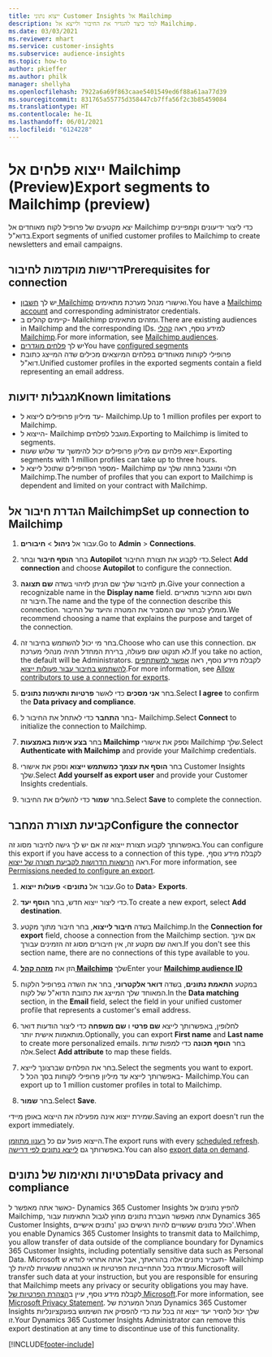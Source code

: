 ```yaml
---
title: ייצוא נתוני Customer Insights אל Mailchimp
description: למד כיצד להגדיר את החיבור ולייצא אל Mailchimp.
ms.date: 03/03/2021
ms.reviewer: mhart
ms.service: customer-insights
ms.subservice: audience-insights
ms.topic: how-to
author: pkieffer
ms.author: philk
manager: shellyha
ms.openlocfilehash: 7922a6a69f863caae5401549ed6f88a61aa77d39
ms.sourcegitcommit: 831765a55775d358447cb7ffa56f2c3b85459084
ms.translationtype: HT
ms.contentlocale: he-IL
ms.lasthandoff: 06/01/2021
ms.locfileid: "6124228"
---
```

# <a name="export-segments-to-mailchimp-preview"></a><span data-ttu-id="e66db-103">ייצוא פלחים אל Mailchimp‏ (Preview)</span><span class="sxs-lookup"><span data-stu-id="e66db-103">Export segments to Mailchimp (preview)</span></span>

<span data-ttu-id="e66db-104">יצא מקטעים של פרופיל לקוח מאוחדים אל Mailchimp כדי ליצור ידיעונים וקמפיינים בדוא"ל.</span><span class="sxs-lookup"><span data-stu-id="e66db-104">Export segments of unified customer profiles to Mailchimp to create newsletters and email campaigns.</span></span>

## <a name="prerequisites-for-connection"></a><span data-ttu-id="e66db-105">דרישות מוקדמות לחיבור</span><span class="sxs-lookup"><span data-stu-id="e66db-105">Prerequisites for connection</span></span>

-   <span data-ttu-id="e66db-106">יש לך [חשבון Mailchimp](https://mailchimp.com/) ואישורי מנהל מערכת מתאימים.</span><span class="sxs-lookup"><span data-stu-id="e66db-106">You have a [Mailchimp account](https://mailchimp.com/) and corresponding administrator credentials.</span></span>
-   <span data-ttu-id="e66db-107">קיימים קהלים ב- Mailchimp ומזהים מתאימים.</span><span class="sxs-lookup"><span data-stu-id="e66db-107">There are existing audiences in Mailchimp and the corresponding IDs.</span></span> <span data-ttu-id="e66db-108">למידע נוסף, ראה [קהלי Mailchimp](https://mailchimp.com/help/create-audience/).</span><span class="sxs-lookup"><span data-stu-id="e66db-108">For more information, see [Mailchimp audiences](https://mailchimp.com/help/create-audience/).</span></span>
-   <span data-ttu-id="e66db-109">יש לך [פלחים מוגדרים](segments.md)</span><span class="sxs-lookup"><span data-stu-id="e66db-109">You have [configured segments](segments.md)</span></span>
-   <span data-ttu-id="e66db-110">פרופילי לקוחות מאוחדים בפלחים המיוצאים מכילים שדה המייצג כתובת דוא"ל.</span><span class="sxs-lookup"><span data-stu-id="e66db-110">Unified customer profiles in the exported segments contain a field representing an email address.</span></span>

## <a name="known-limitations"></a><span data-ttu-id="e66db-111">מגבלות ידועות</span><span class="sxs-lookup"><span data-stu-id="e66db-111">Known limitations</span></span>

- <span data-ttu-id="e66db-112">עד מיליון פרופילים לייצוא ל- Mailchimp.</span><span class="sxs-lookup"><span data-stu-id="e66db-112">Up to 1 million profiles per export to Mailchimp.</span></span>
- <span data-ttu-id="e66db-113">הייצוא ל- Mailchimp מוגבל לפלחים.</span><span class="sxs-lookup"><span data-stu-id="e66db-113">Exporting to Mailchimp is limited to segments.</span></span>
- <span data-ttu-id="e66db-114">ייצוא פלחים עם מיליון פרופילים יכול להימשך עד שלוש שעות.</span><span class="sxs-lookup"><span data-stu-id="e66db-114">Exporting segments with 1 million profiles can take up to three hours.</span></span> 
- <span data-ttu-id="e66db-115">מספר הפרופילים שתוכל לייצא ל- Mailchimp תלוי ומוגבל בחוזה שלך עם Mailchimp.</span><span class="sxs-lookup"><span data-stu-id="e66db-115">The number of profiles that you can export to Mailchimp is dependent and limited on your contract with Mailchimp.</span></span>

## <a name="set-up-connection-to-mailchimp"></a><span data-ttu-id="e66db-116">הגדרת חיבור אל Mailchimp</span><span class="sxs-lookup"><span data-stu-id="e66db-116">Set up connection to Mailchimp</span></span>

1. <span data-ttu-id="e66db-117">עבור אל **ניהול** > **חיבורים**.</span><span class="sxs-lookup"><span data-stu-id="e66db-117">Go to **Admin** > **Connections**.</span></span>

1. <span data-ttu-id="e66db-118">בחר **הוסף חיבור** ובחר **Autopilot** כדי לקבוע את תצורת החיבור.</span><span class="sxs-lookup"><span data-stu-id="e66db-118">Select **Add connection** and choose **Autopilot** to configure the connection.</span></span>

1. <span data-ttu-id="e66db-119">תן לחיבור שלך שם הניתן לזיהוי בשדה **שם תצוגה**.</span><span class="sxs-lookup"><span data-stu-id="e66db-119">Give your connection a recognizable name in the **Display name** field.</span></span> <span data-ttu-id="e66db-120">השם וסוג החיבור מתארים חיבור זה.</span><span class="sxs-lookup"><span data-stu-id="e66db-120">The name and the type of the connection describe this connection.</span></span> <span data-ttu-id="e66db-121">מומלץ לבחור שם המסביר את המטרה והיעד של החיבור.</span><span class="sxs-lookup"><span data-stu-id="e66db-121">We recommend choosing a name that explains the purpose and target of the connection.</span></span>

1. <span data-ttu-id="e66db-122">בחר מי יכול להשתמש בחיבור זה.</span><span class="sxs-lookup"><span data-stu-id="e66db-122">Choose who can use this connection.</span></span> <span data-ttu-id="e66db-123">אם לא תנקוט שום פעולה, ברירת המחדל תהיה מנהלי מערכת.</span><span class="sxs-lookup"><span data-stu-id="e66db-123">If you take no action, the default will be Administrators.</span></span> <span data-ttu-id="e66db-124">לקבלת מידע נוסף, ראה [אפשר למשתתפים להשתמש בחיבור עבור פעולות ייצוא](connections.md#allow-contributors-to-use-a-connection-for-exports).</span><span class="sxs-lookup"><span data-stu-id="e66db-124">For more information, see [Allow contributors to use a connection for exports](connections.md#allow-contributors-to-use-a-connection-for-exports).</span></span>

1. <span data-ttu-id="e66db-125">בחר **אני מסכים** כדי לאשר **פרטיות ותאימות נתונים**.</span><span class="sxs-lookup"><span data-stu-id="e66db-125">Select **I agree** to confirm the **Data privacy and compliance**.</span></span>

1. <span data-ttu-id="e66db-126">בחר **התחבר** כדי לאתחל את החיבור ל- Mailchimp.</span><span class="sxs-lookup"><span data-stu-id="e66db-126">Select **Connect** to initialize the connection to Mailchimp.</span></span>

1. <span data-ttu-id="e66db-127">בחר **בצע אימות באמצעות Mailchimp** וספק את אישורי Mailchimp שלך.</span><span class="sxs-lookup"><span data-stu-id="e66db-127">Select **Authenticate with Mailchimp** and provide your Mailchimp credentials.</span></span>

1. <span data-ttu-id="e66db-128">בחר **הוסף את עצמך כמשתמש ייצוא** וספק את אישורי Customer Insights שלך.</span><span class="sxs-lookup"><span data-stu-id="e66db-128">Select **Add yourself as export user** and provide your Customer Insights credentials.</span></span>

1. <span data-ttu-id="e66db-129">בחר **שמור** כדי להשלים את החיבור.</span><span class="sxs-lookup"><span data-stu-id="e66db-129">Select **Save** to complete the connection.</span></span> 

## <a name="configure-the-connector"></a><span data-ttu-id="e66db-130">קביעת תצורת המחבר</span><span class="sxs-lookup"><span data-stu-id="e66db-130">Configure the connector</span></span>

<span data-ttu-id="e66db-131">באפשרותך לקבוע תצורת ייצוא זה אם יש לך גישה לחיבור מסוג זה.</span><span class="sxs-lookup"><span data-stu-id="e66db-131">You can configure this export if you have access to a connection of this type.</span></span> <span data-ttu-id="e66db-132">לקבלת מידע נוסף, ראה [הרשאות הדרושות לקביעת תצורה של ייצוא](export-destinations.md#set-up-a-new-export).</span><span class="sxs-lookup"><span data-stu-id="e66db-132">For more information, see [Permissions needed to configure an export](export-destinations.md#set-up-a-new-export).</span></span>

1. <span data-ttu-id="e66db-133">עבור אל **נתונים**> **פעולות ייצוא**.</span><span class="sxs-lookup"><span data-stu-id="e66db-133">Go to **Data**> **Exports**.</span></span>

1. <span data-ttu-id="e66db-134">כדי ליצור ייצוא חדש, בחר **הוסף יעד**.</span><span class="sxs-lookup"><span data-stu-id="e66db-134">To create a new export, select **Add destination**.</span></span>

1. <span data-ttu-id="e66db-135">בשדה **חיבור לייצוא**, בחר חיבור מתוך מקטע Mailchimp.</span><span class="sxs-lookup"><span data-stu-id="e66db-135">In the **Connection for export** field, choose a connection from the Mailchimp section.</span></span> <span data-ttu-id="e66db-136">אם אינך רואה שם מקטע זה, אין חיבורים מסוג זה הזמינים עבורך.</span><span class="sxs-lookup"><span data-stu-id="e66db-136">If you don't see this section name, there are no connections of this type available to you.</span></span>

1. <span data-ttu-id="e66db-137">הזן את **[מזהה קהל Mailchimp](https://mailchimp.com/help/find-audience-id/)** שלך</span><span class="sxs-lookup"><span data-stu-id="e66db-137">Enter your **[Mailchimp audience ID](https://mailchimp.com/help/find-audience-id/)**</span></span>

3. <span data-ttu-id="e66db-138">במקטע **התאמת נתונים**, בשדה **דואר אלקטרוני**, בחר את השדה בפרופיל הלקוח המאוחד שלך המייצג את כתובת הדוא"ל של לקוח.</span><span class="sxs-lookup"><span data-stu-id="e66db-138">In the **Data matching** section, in the **Email** field, select the field in your unified customer profile that represents a customer's email address.</span></span> 

1. <span data-ttu-id="e66db-139">לחלופין, באפשרותך לייצא **שם פרטי** ו **שם משפחה** כדי ליצור הודעות דואר מותאמות אישית יותר.</span><span class="sxs-lookup"><span data-stu-id="e66db-139">Optionally, you can export **First name** and **Last name** to create more personalized emails.</span></span> <span data-ttu-id="e66db-140">בחר **הוסף תכונה** כדי למפות שדות אלה.</span><span class="sxs-lookup"><span data-stu-id="e66db-140">Select **Add attribute** to map these fields.</span></span>

1. <span data-ttu-id="e66db-141">בחר את הפלחים שברצונך לייצא.</span><span class="sxs-lookup"><span data-stu-id="e66db-141">Select the segments you want to export.</span></span> <span data-ttu-id="e66db-142">באפשרותך לייצא עד מיליון פרופילי לקוחות בסך הכל ל- Mailchimp.</span><span class="sxs-lookup"><span data-stu-id="e66db-142">You can export up to 1 million customer profiles in total to Mailchimp.</span></span>

1. <span data-ttu-id="e66db-143">בחר **שמור**.</span><span class="sxs-lookup"><span data-stu-id="e66db-143">Select **Save**.</span></span>

<span data-ttu-id="e66db-144">שמירת ייצוא אינה מפעילה את הייצוא באופן מיידי.</span><span class="sxs-lookup"><span data-stu-id="e66db-144">Saving an export doesn't run the export immediately.</span></span>

<span data-ttu-id="e66db-145">הייצוא פועל עם כל [רענון מתוזמן](system.md#schedule-tab).</span><span class="sxs-lookup"><span data-stu-id="e66db-145">The export runs with every [scheduled refresh](system.md#schedule-tab).</span></span> <span data-ttu-id="e66db-146">באפשרותך גם [לייצא נתונים לפי דרישה](export-destinations.md#run-exports-on-demand).</span><span class="sxs-lookup"><span data-stu-id="e66db-146">You can also [export data on demand](export-destinations.md#run-exports-on-demand).</span></span> 

## <a name="data-privacy-and-compliance"></a><span data-ttu-id="e66db-147">פרטיות ותאימות של נתונים</span><span class="sxs-lookup"><span data-stu-id="e66db-147">Data privacy and compliance</span></span>

<span data-ttu-id="e66db-148">כאשר אתה מאפשר ל- Dynamics 365 Customer Insights להפיץ נתונים אל Mailchimp, אתה מאפשר העברת נתונים מחוץ לגבול התאימות עבור Dynamics 365 Customer Insights, כולל נתונים שעשויים להיות רגישים כגון 'נתונים אישיים'.</span><span class="sxs-lookup"><span data-stu-id="e66db-148">When you enable Dynamics 365 Customer Insights to transmit data to Mailchimp, you allow transfer of data outside of the compliance boundary for Dynamics 365 Customer Insights, including potentially sensitive data such as Personal Data.</span></span> <span data-ttu-id="e66db-149">Microsoft תעביר נתונים אלה בהוראתך, אבל אתה אחראי לוודא ש- Mailchimp עומדת בכל התחייבויות הפרטיות או האבטחה שעשויות להיות לך.</span><span class="sxs-lookup"><span data-stu-id="e66db-149">Microsoft will transfer such data at your instruction, but you are responsible for ensuring that Mailchimp meets any privacy or security obligations you may have.</span></span> <span data-ttu-id="e66db-150">לקבלת מידע נוסף, עיין ב[הצהרת הפרטיות של Microsoft](https://go.microsoft.com/fwlink/?linkid=396732).</span><span class="sxs-lookup"><span data-stu-id="e66db-150">For more information, see [Microsoft Privacy Statement](https://go.microsoft.com/fwlink/?linkid=396732).</span></span>
<span data-ttu-id="e66db-151">מנהל המערכת של Dynamics 365 Customer Insights שלך יכול להסיר יעד ייצוא זה בכל עת כדי להפסיק את השימוש בפונקציונליות זו.</span><span class="sxs-lookup"><span data-stu-id="e66db-151">Your Dynamics 365 Customer Insights Administrator can remove this export destination at any time to discontinue use of this functionality.</span></span>

[!INCLUDE[footer-include](../includes/footer-banner.md)]
